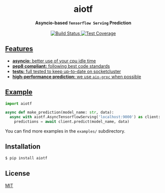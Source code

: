 <h1 align="center">aiotf</h1>

<div align="center">
  <strong>Asyncio-based <code>Tensorflow Serving</code> Prediction</strong>
</div>

<br />

<div align="center">
  <!-- Build Status -->
  <a href="https://travis-ci.org/brunoalano/aiotf">
    <img src="https://img.shields.io/travis/brunoalano/aiotf/master.svg?style=flat-square"
      alt="Build Status" />
  </a>
  <!-- Test Coverage -->
  <a href="https://codecov.io/github/brunoalano/aiotf">
    <img src="https://img.shields.io/codecov/c/github/brunoalano/aiotf/master.svg?style=flat-square"
      alt="Test Coverage" />
</div>

## Features
- __asyncio:__ better use of your cpu idle time
- __pep8 compliant:__ following best code standards
- __tests:__ full tested to keep up-to-date on socketcluster
- __high-performance prediction:__ we use `aio-grpc` when possible

## Example
```python
import aiotf

async def make_prediction(model_name: str, data):
  async with aiotf.AsyncTensorflowServing('localhost:9000') as client:
    predictions = await client.predict(model_name, data)
```
You can find more examples in the `examples/` subdirectory.


## Installation
```sh
$ pip install aiotf
```

## License
[MIT](https://tldrlegal.com/license/mit-license)
